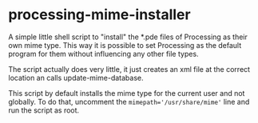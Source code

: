 # processing-mime-installer

A simple little shell script to "install" the \*.pde files of Processing as their own mime type. This way it is possible to set Processing as the default program for them without influencing any other file types.

The script actually does very little, it just creates an xml file at the correct location an calls update-mime-database.

This script by default installs the mime type for the current user and not globally. To do that, uncomment the `mimepath='/usr/share/mime'` line and run the script as root.

